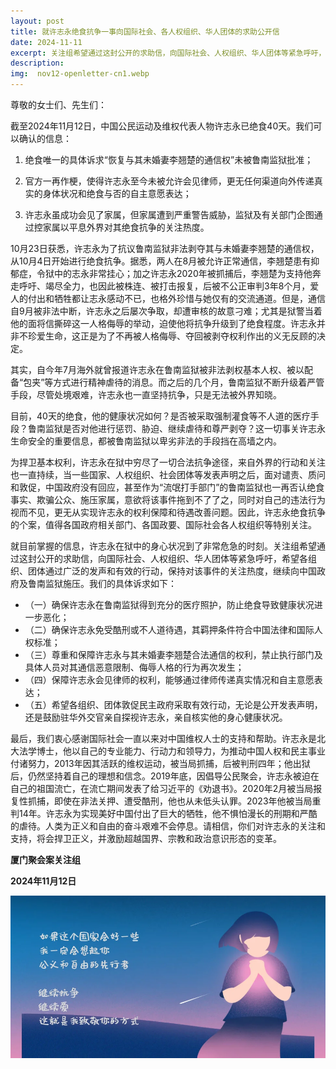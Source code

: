 ```yaml
---
layout: post
title: 就许志永绝食抗争一事向国际社会、各人权组织、华人团体的求助公开信
date: 2024-11-11
excerpt: 关注组希望通过这封公开的求助信，向国际社会、人权组织、华人团体等紧急呼吁，希望各组织、团体通过广泛的发声和有效的行动，保持对该事件的关注热度，继续向中国政府及鲁南监狱施压。
description: 
img:  nov12-openletter-cn1.webp
---
```


尊敬的女士们、先生们：

截至2024年11月12日，中国公民运动及维权代表人物许志永已绝食40天。我们可以确认的信息：

1. 绝食唯一的具体诉求“恢复与其未婚妻李翘楚的通信权”未被鲁南监狱批准；

2. 官方一再作梗，使得许志永至今未被允许会见律师，更无任何渠道向外传递真实的身体状况和绝食与否的自主意愿表达；

3. 许志永虽成功会见了家属，但家属遭到严重警告威胁，监狱及有关部门企图通过控家属以平息外界对其绝食抗争的关注热度。

10月23日获悉，许志永为了抗议鲁南监狱非法剥夺其与未婚妻李翘楚的通信权，从10月4日开始进行绝食抗争。据悉，两人在8月被允许正常通信，李翘楚患有抑郁症，令狱中的志永非常挂心；加之许志永2020年被抓捕后，李翘楚为支持他奔走呼吁、竭尽全力，也因此被株连、被打击报复，后被不公正审判3年8个月，爱人的付出和牺牲都让志永感动不已，也格外珍惜与她仅有的交流通道。但是，通信自9月被非法中断，许志永之后屡次争取，却遭审核的故意刁难；尤其是狱警当着他的面将信撕碎这一人格侮辱的举动，迫使他将抗争升级到了绝食程度。许志永并非不珍爱生命，这正是为了不再被人格侮辱、夺回被剥夺权利作出的义无反顾的决定。

其实，自今年7月海外就曾报道许志永在鲁南监狱被非法剥权基本人权、被以配备“包夹”等方式进行精神虐待的消息。而之后的几个月，鲁南监狱不断升级着严管手段，尽管处境艰难，许志永也一直坚持抗争，只是无法被外界知晓。

目前，40天的绝食，他的健康状况如何？是否被采取强制灌食等不人道的医疗手段？鲁南监狱是否对他进行惩罚、胁迫、继续虐待和尊严剥夺？这一切事关许志永生命安全的重要信息，都被鲁南监狱以卑劣非法的手段挡在高墙之内。

为捍卫基本权利，许志永在狱中穷尽了一切合法抗争途径，来自外界的行动和关注也一直持续，当一些国家、人权组织、社会团体等发表声明之后，面对谴责、质问和敦促，中国政府没有回应，甚至作为“流氓打手部门”的鲁南监狱也一再否认绝食事实、欺骗公众、施压家属，意欲将该事件拖到不了了之，同时对自己的违法行为视而不见，更无从实现许志永的权利保障和待遇改善问题。因此，许志永绝食抗争的个案，值得各国政府相关部门、各国政要、国际社会各人权组织等特别关注。

就目前掌握的信息，许志永在狱中的身心状况到了非常危急的时刻。关注组希望通过这封公开的求助信，向国际社会、人权组织、华人团体等紧急呼吁，希望各组织、团体通过广泛的发声和有效的行动，保持对该事件的关注热度，继续向中国政府及鲁南监狱施压。我们的具体诉求如下：

- （一）确保许志永在鲁南监狱得到充分的医疗照护，防止绝食导致健康状况进一步恶化；
- （二）确保许志永免受酷刑或不人道待遇，其羁押条件符合中国法律和国际人权标准；
- （三）尊重和保障许志永与其未婚妻李翘楚合法通信的权利，禁止执行部门及具体人员对其通信恶意限制、侮辱人格的行为再次发生；
- （四）保障许志永会见律师的权利，能够通过律师传递真实情况和自主意愿表达；
- （五）希望各组织、团体敦促民主政府采取有效行动，无论是公开发表声明，还是鼓励驻华外交官亲自探视许志永，亲自核实他的身心健康状况。

最后，我们衷心感谢国际社会一直以来对中国维权人士的支持和帮助。许志永是北大法学博士，他以自己的专业能力、行动力和领导力，为推动中国人权和民主事业付诸努力，2013年因其活跃的维权运动，被当局抓捕，后被判刑四年；他出狱后，仍然坚持着自己的理想和信念。2019年底，因倡导公民聚会，许志永被迫在自己的祖国流亡，在流亡期间发表了给习近平的《劝退书》。2020年2月被当局报复性抓捕，即使在非法关押、遭受酷刑，他也从未低头认罪。2023年他被当局重判14年。许志永为实现美好中国付出了巨大的牺牲，他不惧怕漫长的刑期和严酷的虐待。人类为正义和自由的奋斗艰难不会停息。请相信，你们对许志永的关注和支持，将会捍卫正义，并激励超越国界、宗教和政治意识形态的变革。


**厦门聚会案关注组**

**2024年11月12日**

![](/assets/img/nov12-openletter-cn2.webp)
